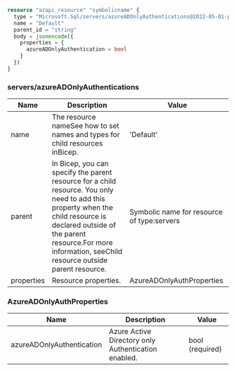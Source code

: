 ```terraform
resource "azapi_resource" "symbolicname" {
  type = "Microsoft.Sql/servers/azureADOnlyAuthentications@2022-05-01-preview"
  name = "Default"
  parent_id = "string"
  body = jsonencode({
    properties = {
      azureADOnlyAuthentication = bool
    }
  })
}

```

### servers/azureADOnlyAuthentications

| Name | Description | Value |
|-|-|-|
| name | The resource nameSee how to set names and types for child resources inBicep. | 'Default' |
| parent | In Bicep, you can specify the parent resource for a child resource. You only need to add this property when the child resource is declared outside of the parent resource.For more information, seeChild resource outside parent resource. | Symbolic name for resource of type:servers |
| properties | Resource properties. | AzureADOnlyAuthProperties |


### AzureADOnlyAuthProperties

| Name | Description | Value |
|-|-|-|
| azureADOnlyAuthentication | Azure Active Directory only Authentication enabled. | bool (required) |



